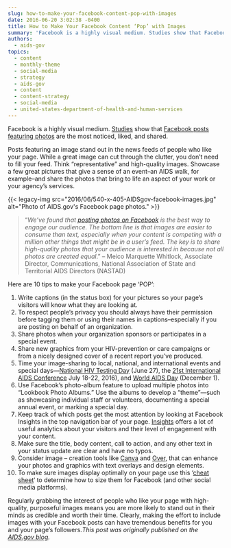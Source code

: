 ```yaml
---
slug: how-to-make-your-facebook-content-pop-with-images
date: 2016-06-20 3:02:38 -0400
title: How to Make Your Facebook Content ‘Pop’ with Images
summary: 'Facebook is a highly visual medium. Studies show that Facebook posts featuring photos are the most noticed, liked, and shared. Posts featuring an image stand out in the news feeds of people who like your page. While a great image can cut through the clutter, you don’t need to fill your feed. Think &ldquo;representative&rdquo; and high-quality'
authors:
  - aids-gov
topics:
  - content
  - monthly-theme
  - social-media
  - strategy
  - aids-gov
  - content
  - content-strategy
  - social-media
  - united-states-department-of-health-and-human-services
---
```


Facebook is a highly visual medium. [Studies](http://www.socialmediaexaminer.com/photos-generate-engagement-research) show that [Facebook posts featuring photos](https://www.facebook.com/AIDS.gov/) are the most noticed, liked, and shared.

Posts featuring an image stand out in the news feeds of people who like your page. While a great image can cut through the clutter, you don’t need to fill your feed. Think “representative” and high-quality images. Showcase a few great pictures that give a sense of an event–an AIDS walk, for example–and share the photos that bring to life an aspect of your work or your agency’s services.

{{< legacy-img src="2016/06/540-x-405-AIDSgov-facebook-images.jpg" alt="Photo of AIDS.gov's Facebook page photos." >}}

> &#8220;_We&#8217;ve found that [posting photos on Facebook](https://www.facebook.com/NASTAD/?fref=ts) is the best way to engage our audience. The bottom line is that images are easier to consume than text, especially when your content is competing with a million other things that might be in a user&#8217;s feed. The key is to share high-quality photos that your audience is interested in because not all photos are created equal_.&#8221; – Meico Marquette Whitlock, Associate Director, Communications, National Association of State and Territorial AIDS Directors (NASTAD)

Here are 10 tips to make your Facebook page ‘POP’:

  1. Write captions (in the status box) for your pictures so your page’s visitors will know what they are looking at.
  2. To respect people’s privacy you should always have their permission before tagging them or using their names in captions–especially if you are posting on behalf of an organization.
  3. Share photos when your organization sponsors or participates in a special event.
  4. Share new graphics from your HIV-prevention or care campaigns or from a nicely designed cover of a recent report you’ve produced.
  5. Time your image-sharing to local, national, and international events and special days—[National HIV Testing Day](https://www.aids.gov/news-and-events/awareness-days/hiv-testing-day/) (June 27), the [21st International AIDS Conference](http://www.aids2016.org/) July 18-22, 2016), and [World AIDS Day](https://www.aids.gov/news-and-events/awareness-days/world-aids-day/) (December 1).
  6. Use Facebook’s photo-album feature to upload multiple photos into &#8220;Lookbook Photo Albums.&#8221; Use the albums to develop a &#8220;theme&#8221;—such as showcasing individual staff or volunteers, documenting a special annual event, or marking a special day.
  7. Keep track of which posts get the most attention by looking at Facebook Insights in the top navigation bar of your page. [Insights](https://blog.kissmetrics.com/guide-to-facebook-insights/)  offers a lot of useful analytics about your visitors and their level of engagement with your content.
  8. Make sure the title, body content, call to action, and any other text in your status update are clear and have no typos.
  9. Consider image – creation tools like [Canva](https://www.canva.com/) and [Over](http://www.blessthisstuff.com/stuff/technology/apps/over-app-add-beautiful-text-to-photos/), that can enhance your photos and graphics with text overlays and design elements.
 10. To make sure images display optimally on your page use this &#8216;[cheat sheet](http://blog.hubspot.com/marketing/ultimate-guide-social-media-image-dimensions-infographic%23sm.00000bl8nhz9pacpzrufal1jfugrh)&#8216; to determine how to size them for Facebook (and other social media platforms).

Regularly grabbing the interest of people who like your page with high-quality, purposeful images means you are more likely to stand out in their minds as credible and worth their time. Clearly, making the effort to include images with your Facebook posts can have tremendous benefits for you and your page’s followers._This post was originally published on the [AIDS.gov blog](https://blog.aids.gov/)._
